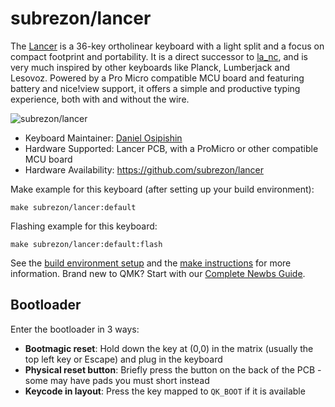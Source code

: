 # subrezon/lancer

The [Lancer](https://github.com/subrezon/lancer) is a 36-key ortholinear keyboard with a light split and a focus on compact footprint and portability. It is a direct successor to [la_nc](https://github.com/subrezon/la_nc), and is very much inspired by other keyboards like Planck, Lumberjack and Lesovoz. Powered by a Pro Micro compatible MCU board and featuring battery and nice!view support, it offers a simple and productive typing experience, both with and without the wire.

![subrezon/lancer](https://imgur.com/W41Vx4r)

* Keyboard Maintainer: [Daniel Osipishin](https://github.com/subrezon)
* Hardware Supported: Lancer PCB, with a ProMicro or other compatible MCU board
* Hardware Availability: https://github.com/subrezon/lancer

Make example for this keyboard (after setting up your build environment):

    make subrezon/lancer:default

Flashing example for this keyboard:

    make subrezon/lancer:default:flash

See the [build environment setup](https://docs.qmk.fm/#/getting_started_build_tools) and the [make instructions](https://docs.qmk.fm/#/getting_started_make_guide) for more information. Brand new to QMK? Start with our [Complete Newbs Guide](https://docs.qmk.fm/#/newbs).

## Bootloader

Enter the bootloader in 3 ways:

* **Bootmagic reset**: Hold down the key at (0,0) in the matrix (usually the top left key or Escape) and plug in the keyboard
* **Physical reset button**: Briefly press the button on the back of the PCB - some may have pads you must short instead
* **Keycode in layout**: Press the key mapped to `QK_BOOT` if it is available
